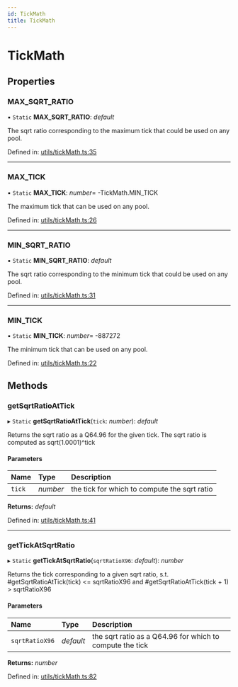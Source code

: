 ```yaml
---
id: TickMath
title: TickMath
---
```


# TickMath

## Properties

### MAX\_SQRT\_RATIO

▪ `Static` **MAX\_SQRT\_RATIO**: *default*

The sqrt ratio corresponding to the maximum tick that could be used on any pool.

Defined in: [utils/tickMath.ts:35](https://github.com/Uniswap/uniswap-v3-sdk/blob/aeb1b09/src/utils/tickMath.ts#L35)

___

### MAX\_TICK

▪ `Static` **MAX\_TICK**: *number*= -TickMath.MIN\_TICK

The maximum tick that can be used on any pool.

Defined in: [utils/tickMath.ts:26](https://github.com/Uniswap/uniswap-v3-sdk/blob/aeb1b09/src/utils/tickMath.ts#L26)

___

### MIN\_SQRT\_RATIO

▪ `Static` **MIN\_SQRT\_RATIO**: *default*

The sqrt ratio corresponding to the minimum tick that could be used on any pool.

Defined in: [utils/tickMath.ts:31](https://github.com/Uniswap/uniswap-v3-sdk/blob/aeb1b09/src/utils/tickMath.ts#L31)

___

### MIN\_TICK

▪ `Static` **MIN\_TICK**: *number*= -887272

The minimum tick that can be used on any pool.

Defined in: [utils/tickMath.ts:22](https://github.com/Uniswap/uniswap-v3-sdk/blob/aeb1b09/src/utils/tickMath.ts#L22)

## Methods

### getSqrtRatioAtTick

▸ `Static` **getSqrtRatioAtTick**(`tick`: *number*): *default*

Returns the sqrt ratio as a Q64.96 for the given tick. The sqrt ratio is computed as sqrt(1.0001)^tick

#### Parameters

| Name | Type | Description |
| :------ | :------ | :------ |
| `tick` | *number* | the tick for which to compute the sqrt ratio |

**Returns:** *default*

Defined in: [utils/tickMath.ts:41](https://github.com/Uniswap/uniswap-v3-sdk/blob/aeb1b09/src/utils/tickMath.ts#L41)

___

### getTickAtSqrtRatio

▸ `Static` **getTickAtSqrtRatio**(`sqrtRatioX96`: *default*): *number*

Returns the tick corresponding to a given sqrt ratio, s.t. #getSqrtRatioAtTick(tick) <= sqrtRatioX96
and #getSqrtRatioAtTick(tick + 1) > sqrtRatioX96

#### Parameters

| Name | Type | Description |
| :------ | :------ | :------ |
| `sqrtRatioX96` | *default* | the sqrt ratio as a Q64.96 for which to compute the tick |

**Returns:** *number*

Defined in: [utils/tickMath.ts:82](https://github.com/Uniswap/uniswap-v3-sdk/blob/aeb1b09/src/utils/tickMath.ts#L82)
